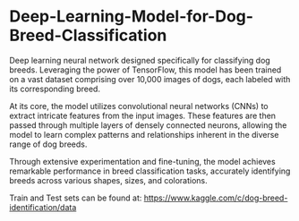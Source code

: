 # Deep-Learning-Model-for-Dog-Breed-Classification

Deep learning neural network designed specifically for classifying dog breeds. Leveraging the power of TensorFlow, this model has been trained on a vast dataset comprising over 10,000 images of dogs, each labeled with its corresponding breed.

At its core, the model utilizes convolutional neural networks (CNNs) to extract intricate features from the input images. These features are then passed through multiple layers of densely connected neurons, allowing the model to learn complex patterns and relationships inherent in the diverse range of dog breeds.

Through extensive experimentation and fine-tuning, the model achieves remarkable performance in breed classification tasks, accurately identifying breeds across various shapes, sizes, and colorations.


Train and Test sets can be found at:
https://www.kaggle.com/c/dog-breed-identification/data
